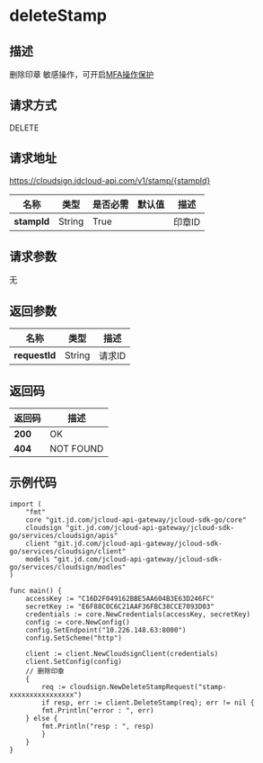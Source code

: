 # deleteStamp

## 描述

删除印章
敏感操作，可开启[MFA操作保护](https://docs.jdcloud.com/cn/security-operation-protection/operation-protection)

## 请求方式

DELETE

## 请求地址

https://cloudsign.jdcloud-api.com/v1/stamp/{stampId}

| 名称        | 类型   | 是否必需 | 默认值 | 描述   |
| ----------- | ------ | -------- | ------ | ------ |
| **stampId** | String | True     |        | 印章ID |

## 请求参数

无

## 返回参数

| 名称          | 类型   | 描述   |
| ------------- | ------ | ------ |
| **requestId** | String | 请求ID |

## 返回码

| 返回码  | 描述      |
| ------- | --------- |
| **200** | OK        |
| **404** | NOT FOUND |

## 示例代码

```
import (
	"fmt"
	core "git.jd.com/jcloud-api-gateway/jcloud-sdk-go/core"
	cloudsign "git.jd.com/jcloud-api-gateway/jcloud-sdk-go/services/cloudsign/apis"
	client "git.jd.com/jcloud-api-gateway/jcloud-sdk-go/services/cloudsign/client"
	models "git.jd.com/jcloud-api-gateway/jcloud-sdk-go/services/cloudsign/modles"
)

func main() {
	accessKey := "C16D2F049162BBE5AA604B3E63D246FC"
	secretKey := "E6F88C0C6C21AAF36FBC38CCE7093D03"
	credentials := core.NewCredentials(accessKey, secretKey)
	config := core.NewConfig()
	config.SetEndpoint("10.226.148.63:8000")
	config.SetScheme("http")

	client := client.NewCloudsignClient(credentials)
	client.SetConfig(config)
	// 删除印章
	{
		req := cloudsign.NewDeleteStampRequest("stamp-xxxxxxxxxxxxxxxx")
		if resp, err := client.DeleteStamp(req); err != nil {
		fmt.Println("error : ", err)
	} else {
		fmt.Println("resp : ", resp)
		}
	}
}
```

